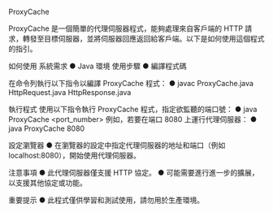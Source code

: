 ProxyCache

ProxyCache 是一個簡單的代理伺服器程式，能夠處理來自客戶端的 HTTP 請求，轉發至目標伺服器，並將伺服器回應返回給客戶端。以下是如何使用這個程式的指引。

如何使用
系統需求
● Java 環境
使用步驟
● 編譯程式碼

在命令列執行以下指令以編譯 ProxyCache 程式：
● javac ProxyCache.java HttpRequest.java HttpResponse.java

執行程式
使用以下指令執行 ProxyCache 程式，指定欲監聽的端口號：
● java ProxyCache <port_number>
例如，若要在端口 8080 上運行代理伺服器：
● java ProxyCache 8080

設定瀏覽器
● 在瀏覽器的設定中指定代理伺服器的地址和端口（例如 localhost:8080），開始使用代理伺服器。

注意事項
● 此代理伺服器僅支援 HTTP 協定。
● 可能需要進行進一步的擴展，以支援其他協定或功能。

重要提示
● 此程式僅供學習和測試使用，請勿用於生產環境。
 







